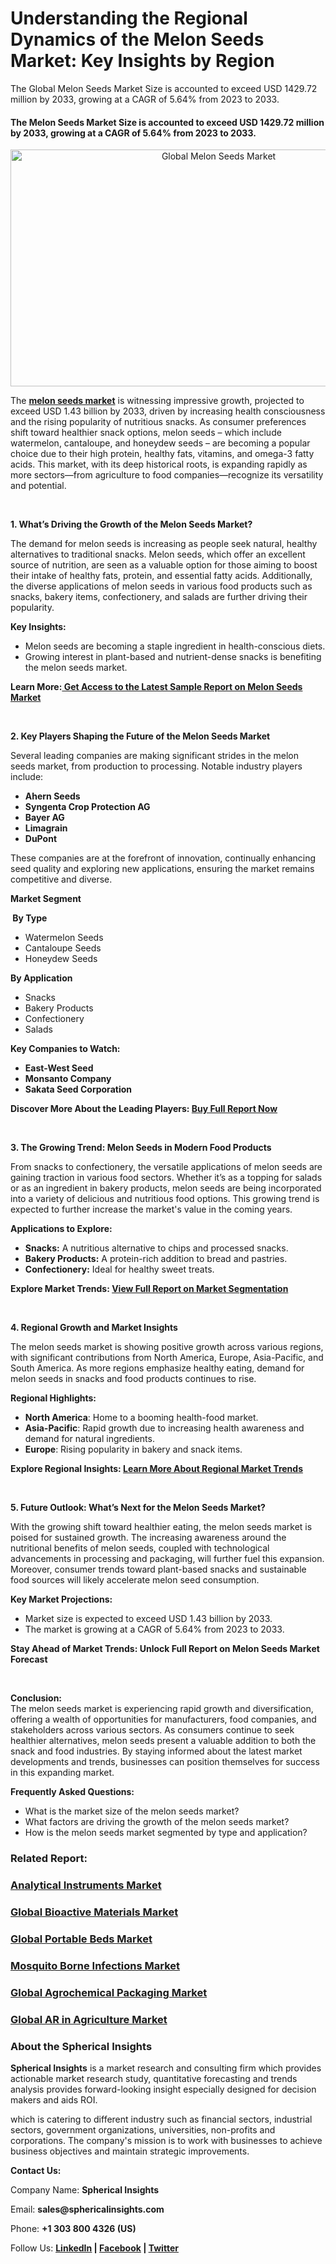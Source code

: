<div class="read-blog-desc">
<h1 class="mb-0"><strong>Understanding the Regional Dynamics of the Melon Seeds Market: Key Insights by Region</strong></h1>
<p class="mb-0">The Global Melon Seeds Market Size is accounted to exceed USD 1429.72 million by 2033, growing at a CAGR of 5.64% from 2023 to 2033.</p>
</div>
<div class="read-content">
<h4><strong>The Melon Seeds Market Size is accounted to exceed USD 1429.72 million by 2033, growing at a CAGR of 5.64% from 2023 to 2033.</strong></h4>
<p style="text-align: center;"><img src="file:///C:/Users/Sushma/Downloads/global-melon-seeds-market.png" alt="Global Melon Seeds Market " width="650" height="379" /></p>
<p>The&nbsp;<a href="https://www.sphericalinsights.com/reports/melon-seeds-market" target="_blank" rel="noopener"><strong>melon seeds market</strong></a>&nbsp;is witnessing impressive growth, projected to exceed USD 1.43 billion by 2033, driven by increasing health consciousness and the rising popularity of nutritious snacks. As consumer preferences shift toward healthier snack options, melon seeds &ndash; which include watermelon, cantaloupe, and honeydew seeds &ndash; are becoming a popular choice due to their high protein, healthy fats, vitamins, and omega-3 fatty acids. This market, with its deep historical roots, is expanding rapidly as more sectors&mdash;from agriculture to food companies&mdash;recognize its versatility and potential.</p>
<p>&nbsp;</p>
<p><strong>1. What&rsquo;s Driving the Growth of the Melon Seeds Market?</strong></p>
<p>The demand for melon seeds is increasing as people seek natural, healthy alternatives to traditional snacks. Melon seeds, which offer an excellent source of nutrition, are seen as a valuable option for those aiming to boost their intake of healthy fats, protein, and essential fatty acids. Additionally, the diverse applications of melon seeds in various food products such as snacks, bakery items, confectionery, and salads are further driving their popularity.&nbsp;&nbsp;</p>
<p><strong>Key Insights:</strong></p>
<ul>
<li>Melon seeds are becoming a staple ingredient in health-conscious diets.</li>
<li>Growing interest in plant-based and nutrient-dense snacks is benefiting the melon seeds market.</li>
</ul>
<p><strong>Learn More:<a href="https://www.sphericalinsights.com/request-sample/7885" target="_blank" rel="noopener">&nbsp;Get Access to the Latest Sample Report on Melon Seeds Market</a></strong></p>
<p>&nbsp;</p>
<p><strong>2. Key Players Shaping the Future of the Melon Seeds Market</strong></p>
<p>Several leading companies are making significant strides in the melon seeds market, from production to processing. Notable industry players include:</p>
<ul>
<li><strong>Ahern Seeds</strong></li>
<li><strong>Syngenta Crop Protection AG</strong></li>
<li><strong>Bayer AG</strong></li>
<li><strong>Limagrain</strong></li>
<li><strong>DuPont</strong></li>
</ul>
<p>These companies are at the forefront of innovation, continually enhancing seed quality and exploring new applications, ensuring the market remains competitive and diverse.</p>
<p><strong>Market Segment</strong></p>
<p><strong>&nbsp;By Type &nbsp;</strong></p>
<ul>
<li>Watermelon Seeds</li>
<li>Cantaloupe Seeds</li>
<li>Honeydew Seeds</li>
</ul>
<p><strong>By</strong><strong>&nbsp;Application</strong></p>
<ul>
<li>Snacks</li>
<li>Bakery Products</li>
<li>Confectionery</li>
<li>Salads</li>
</ul>
<p><strong>Key Companies to Watch:</strong></p>
<ul>
<li><strong>East-West Seed</strong></li>
<li><strong>Monsanto Company</strong></li>
<li><strong>Sakata Seed Corporation</strong></li>
</ul>
<p><strong>Discover More About the Leading Players:&nbsp;<a href="https://www.sphericalinsights.com/checkout/7885" target="_blank" rel="noopener">Buy Full Report Now</a></strong></p>
<p>&nbsp;</p>
<p><strong>3. The Growing Trend: Melon Seeds in Modern Food Products</strong></p>
<p>From snacks to confectionery, the versatile applications of melon seeds are gaining traction in various food sectors. Whether it&rsquo;s as a topping for salads or as an ingredient in bakery products, melon seeds are being incorporated into a variety of delicious and nutritious food options. This growing trend is expected to further increase the market's value in the coming years.</p>
<p><strong>Applications to Explore:</strong></p>
<ul>
<li><strong>Snacks:</strong>&nbsp;A nutritious alternative to chips and processed snacks.</li>
<li><strong>Bakery Products:</strong>&nbsp;A protein-rich addition to bread and pastries.</li>
<li><strong>Confectionery:</strong>&nbsp;Ideal for healthy sweet treats.</li>
</ul>
<p><strong>Explore Market Trends:&nbsp;<a href="https://www.sphericalinsights.com/reports/melon-seeds-market" target="_blank" rel="noopener">View Full Report on Market Segmentation</a></strong></p>
<p>&nbsp;</p>
<p><strong>4. Regional Growth and Market Insights</strong></p>
<p>The melon seeds market is showing positive growth across various regions, with significant contributions from North America, Europe, Asia-Pacific, and South America. As more regions emphasize healthy eating, demand for melon seeds in snacks and food products continues to rise.</p>
<p><strong>Regional Highlights:</strong></p>
<ul>
<li><strong>North America</strong>: Home to a booming health-food market.</li>
<li><strong>Asia-Pacific</strong>: Rapid growth due to increasing health awareness and demand for natural ingredients.</li>
<li><strong>Europe</strong>: Rising popularity in bakery and snack items.</li>
</ul>
<p><strong>Explore Regional Insights:&nbsp;<a href="https://www.sphericalinsights.com/inquiry-before-buying/7885" target="_blank" rel="noopener">Learn More About Regional Market Trends</a></strong></p>
<p>&nbsp;</p>
<p><strong>5. Future Outlook: What&rsquo;s Next for the Melon Seeds Market?</strong></p>
<p>With the growing shift toward healthier eating, the melon seeds market is poised for sustained growth. The increasing awareness around the nutritional benefits of melon seeds, coupled with technological advancements in processing and packaging, will further fuel this expansion. Moreover, consumer trends toward plant-based snacks and sustainable food sources will likely accelerate melon seed consumption.</p>
<p><strong>Key Market Projections:</strong></p>
<ul>
<li>Market size is expected to exceed USD 1.43 billion by 2033.</li>
<li>The market is growing at a CAGR of 5.64% from 2023 to 2033.</li>
</ul>
<p><strong>Stay Ahead of Market Trends:&nbsp;<a target="_new" rel="noopener">Unlock Full Report on Melon Seeds Market Forecast</a></strong></p>
<p>&nbsp;</p>
<p><strong>Conclusion:</strong><br />The melon seeds market is experiencing rapid growth and diversification, offering a wealth of opportunities for manufacturers, food companies, and stakeholders across various sectors. As consumers continue to seek healthier alternatives, melon seeds present a valuable addition to both the snack and food industries. By staying informed about the latest market developments and trends, businesses can position themselves for success in this expanding market.</p>
<p><strong>Frequently Asked Questions:</strong></p>
<ul>
<li>What is the market size of the melon seeds market?</li>
<li>What factors are driving the growth of the melon seeds market?</li>
<li>How is the melon seeds market segmented by type and application?</li>
</ul>
<h3><strong>Related Report:</strong></h3>
<h3 class="news-post-title"><strong><a href="https://www.sphericalinsights.com/de/reports/analytical-instrumentation-market" target="_blank" rel="noopener">Analytical Instruments Market</a></strong></h3>
<h3 class="news-post-title"><strong><a href="https://www.sphericalinsights.com/de/reports/bioactive-materials-market" target="_blank" rel="noopener">Global Bioactive Materials Market</a></strong></h3>
<h3 class="news-post-title"><strong><a href="https://www.sphericalinsights.com/fr/reports/portable-beds-market" target="_blank" rel="noopener">Global Portable Beds Market</a></strong></h3>
<h3 class="news-post-title"><strong><a href="https://www.sphericalinsights.com/fr/reports/mosquito-borne-infections-testing-market" target="_blank" rel="noopener">Mosquito Borne Infections Market</a></strong></h3>
<h3><strong><a href="https://www.globenewswire.com/news-release/2024/08/15/2931226/0/en/Global-Agrochemical-Packaging-Market-Size-To-Worth-USD-12-71-Billion-By-2033-l-CAGR-Of-4-6.html" target="_blank" rel="noopener">Global Agrochemical Packaging Market</a></strong></h3>
<h3><strong><a href="https://www.globenewswire.com/news-release/2024/08/12/2928079/0/en/Global-AR-in-Agriculture-Market-Size-To-worth-USD-37-88-Million-by-2033-CAGR-of-36-8.html" target="_blank" rel="noopener">Global AR in Agriculture Market</a></strong></h3>
<h3><strong>About the Spherical Insights</strong></h3>
<p><strong>Spherical Insights</strong>&nbsp;is a market research and consulting firm which provides actionable market research study, quantitative forecasting and trends analysis provides forward-looking insight especially designed for decision makers and aids ROI.</p>
<p>which is catering to different industry such as financial sectors, industrial sectors, government organizations, universities, non-profits and corporations. The company's mission is to work with businesses to achieve business objectives and maintain strategic improvements.</p>
<p><strong>Contact Us:</strong></p>
<p>Company Name:&nbsp;<strong>Spherical Insights</strong></p>
<p>Email:&nbsp;<strong>sales@sphericalinsights.com</strong></p>
<p>Phone:&nbsp;<strong>+1 303 800 4326 (US)</strong></p>
<p>Follow Us:&nbsp;<strong><a href="https://www.linkedin.com/company/spherical-insight/" rel="nofollow"><u>LinkedIn</u></a>&nbsp;|&nbsp;<a href="https://www.facebook.com/sphericalinsights22" rel="nofollow"><u>Facebook</u></a>&nbsp;|&nbsp;<a href="https://twitter.com/SInsights_US" rel="nofollow"><u>Twitter</u></a></strong></p>
</div>
